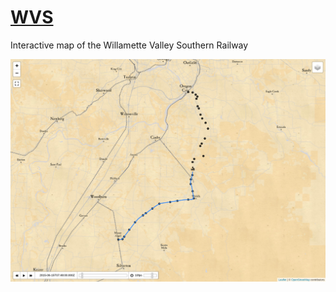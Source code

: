 # [WVS](https://anthonyblackham.github.io/wvs/example.html)

Interactive map of the Willamette Valley Southern Railway

[![Screenshot](docs/screenshot.jpg)](https://anthonyblackham.github.io/wvs/example.html)
